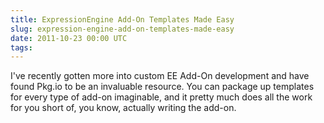 ```yaml
---
title: ExpressionEngine Add-On Templates Made Easy
slug: expression-engine-add-on-templates-made-easy
date: 2011-10-23 00:00 UTC
tags:
---
```


I've recently gotten more into custom EE Add-On development and have found Pkg.io to be an invaluable resource. You can package up templates for every type of add-on imaginable, and it pretty much does all the work for you short of, you know, actually writing the add-on.
